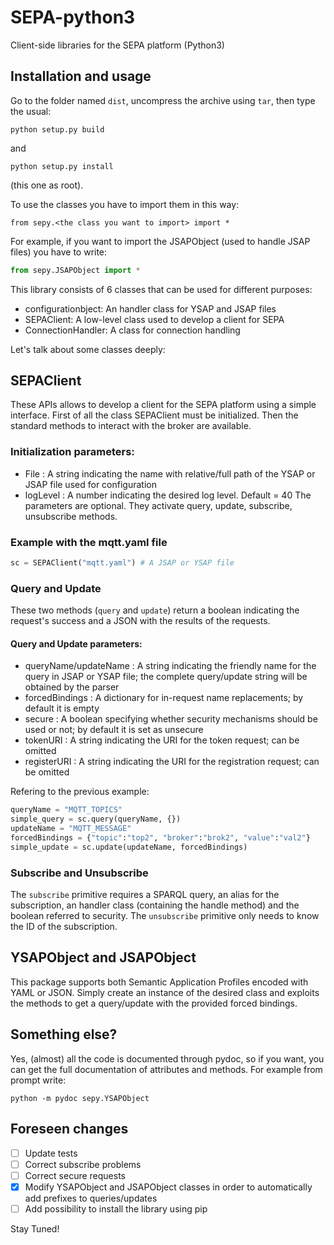 # SEPA-python3
Client-side libraries for the SEPA platform (Python3)

## Installation and usage

Go to the folder named `dist`, uncompress the archive using `tar`, then type the usual:

```python setup.py build```

and

```python setup.py install```

(this one as root).

To use the classes you have to import them in this way:

```
from sepy.<the class you want to import> import *
```

For example, if you want to import the JSAPObject (used to handle JSAP files) you have to write:

```python
from sepy.JSAPObject import *
```

This library consists of 6 classes that can be used for different purposes:
- configurationbject: An handler class for YSAP and JSAP files
- SEPAClient: A low-level class used to develop a client for SEPA
- ConnectionHandler: A class for connection handling

Let's talk about some classes deeply:

## SEPAClient

These APIs allows to develop a client for the SEPA platform using a simple interface. First of all the class SEPAClient must be initialized. Then the standard methods to interact with the broker are available.

### Initialization parameters:
- File :
  A string indicating the name with relative/full path of the YSAP or JSAP file used for configuration
- logLevel :
  A number indicating the desired log level. Default = 40
The parameters are optional. They activate query, update, subscribe, unsubscribe methods.

### Example with the mqtt.yaml file

```python
sc = SEPAClient("mqtt.yaml") # A JSAP or YSAP file
```

### Query and Update

These two methods (`query` and `update`) return a boolean indicating the request's success and a JSON with the results of the requests.

#### Query and Update parameters:
- queryName/updateName :
  A string indicating the friendly name for the query in JSAP or YSAP file; the complete query/update string will be obtained by the parser
- forcedBindings :
  A dictionary for in-request name replacements; by default it is empty
- secure :
  A boolean specifying whether security mechanisms should be used or not; by default it is set as unsecure
- tokenURI :
  A string indicating the URI for the token request; can be omitted
- registerURI :
  A string indicating the URI for the registration request; can be omitted
  
Refering to the previous example:

```python
queryName = "MQTT_TOPICS"
simple_query = sc.query(queryName, {})
updateName = "MQTT_MESSAGE"
forcedBindings = {"topic":"top2", "broker":"brok2", "value":"val2"}
simple_update = sc.update(updateName, forcedBindings)
```

### Subscribe and Unsubscribe

The `subscribe` primitive requires a SPARQL query, an alias for the subscription, an handler class (containing the handle method) and the boolean referred to security. The `unsubscribe` primitive only needs to know the ID of the subscription.

## YSAPObject and JSAPObject

This package supports both Semantic Application Profiles encoded with YAML or JSON. Simply create an instance of the desired class and exploits the methods to get a query/update with the provided forced bindings.

## Something else?

Yes, (almost) all the code is documented through pydoc, so if you want, you can get the full documentation of attributes and methods. For example from prompt write:

```
python -m pydoc sepy.YSAPObject
```

## Foreseen changes

- [ ] Update tests
- [ ] Correct subscribe problems
- [ ] Correct secure requests
- [x] Modify YSAPObject and JSAPObject classes in order to automatically add prefixes to queries/updates
- [ ] Add possibility to install the library using pip

Stay Tuned!
